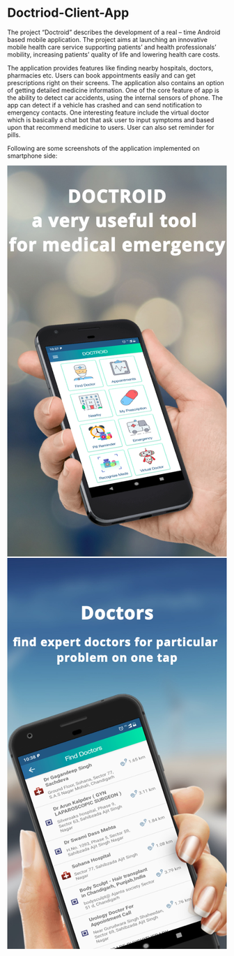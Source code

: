 # Doctriod-Client-App
The project “Doctroid” describes the development of a real – time Android based mobile application. The project aims at launching an innovative mobile health care service supporting patients’ and health professionals’ mobility, increasing patients’ quality of life and lowering health care costs. 

The application provides features like finding nearby hospitals, doctors, pharmacies etc. Users can book appointments easily and can get prescriptions right on their screens. The application also contains an option of getting detailed medicine information. One of the core feature of app is the ability to detect car accidents, using the internal sensors of phone. The app can detect if a vehicle has crashed and can send notification to emergency contacts. One interesting feature include the virtual doctor which is basically a chat bot that ask user to input symptoms and based upon that recommend medicine to users. User can also set reminder for pills.

Following are some screenshots of the application implemented on smartphone side:

![](screenshots/1.jpg) ![](screenshots/2.jpg)
